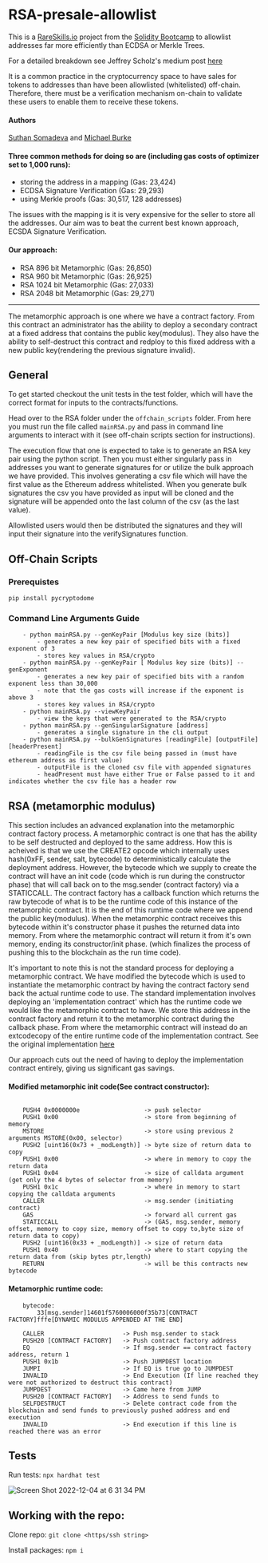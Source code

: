 # RSA-presale-allowlist
This is a [RareSkills.io](https://RareSkills.io) project from the [Solidity Bootcamp](https://www.rareskills.io/web3-blockchain-bootcamps-solidity) to allowlist addresses far more efficiently than ECDSA or Merkle Trees.

For a detailed breakdown see Jeffrey Scholz's medium post [here](https://medium.com/donkeverse/hardcore-gas-savings-in-nft-minting-part-2-signatures-vs-merkle-trees-917c43c59b07)

It is a common practice in the cryptocurrency space to have sales for tokens to addresses than have been allowlisted (whitelisted) off-chain. Therefore, there must be a verification mechanism on-chain to validate these users to enable them to receive these tokens.

#### Authors
[Suthan Somadeva](https://twitter.com/PeakyCryptos) and [Michael Burke](https://twitter.com/ThisIsMikeDB)

#### Three common methods for doing so are (including gas costs of optimizer set to 1,000 runs):
- storing the address in a mapping (Gas: 23,424) 
- ECDSA Signature Verification (Gas: 29,293) 
- using Merkle proofs (Gas: 30,517, 128 addresses) 

The issues with the mapping is it is very expensive for the seller to store all the addresses. Our aim was to beat
the current best known approach, ECSDA Signature Verification.

#### Our approach:
- RSA 896 bit Metamorphic  (Gas: 26,850)
- RSA 960 bit Metamorphic  (Gas: 26,925)
- RSA 1024 bit Metamorphic (Gas: 27,033)
- RSA 2048 bit Metamorphic (Gas: 29,271) 

<hr>

The metamorphic approach is one where we have a contract factory. From this contract an administrator has the ability to deploy a secondary contract at a fixed address that contains the public key(modulus). They also have the ability to self-destruct this contract and redploy to this fixed address with a new public key(rendering the previous signature invalid).

## General
To get started checkout the unit tests in the test folder, which will have the correct format for inputs to the contracts/functions.

Head over to the RSA folder under the `offchain_scripts` folder. From here you must run the file called `mainRSA.py` and pass in command line arguments to interact with it (see off-chain scripts section for instructions).

The execution flow that one is expected to take is to generate an RSA key pair using the python script. Then you must either singularly pass in addresses you want to generate signatures for or utilize the bulk approach we have provided. This involves generating a csv file which will have the first value as the Ethereum address whitelisted. When you generate bulk signatures the csv you have provided as input will be cloned and the signature will be appended onto the last column of the csv (as the last value). 

Allowlisted users would then be distributed the signatures and they will input their signature into the verifySignatures function.

## Off-Chain Scripts

### Prerequistes 

```
pip install pycryptodome
```

### Command Line Arguments Guide
```
    - python mainRSA.py --genKeyPair [Modulus key size (bits)]
        - generates a new key pair of specified bits with a fixed exponent of 3
        - stores key values in RSA/crypto
    - python mainRSA.py --genKeyPair [ Modulus key size (bits)] --genExponent
        - generates a new key pair of specified bits with a random exponent less than 30,000
        - note that the gas costs will increase if the exponent is above 3
        - stores key values in RSA/crypto
    - python mainRSA.py --viewKeyPair
        - view the keys that were generated to the RSA/crypto
    - python mainRSA.py --genSingularSignature [address]
        - generates a single signature in the cli output 
    - python mainRSA.py --bulkGenSignatures [readingFile] [outputFile] [headerPresent]
        - readingFile is the csv file being passed in (must have ethereum address as first value)
        - outputFile is the cloned csv file with appended signatures
        - headPresent must have either True or False passed to it and indicates whether the csv file has a header row
``` 
 
## RSA (metamorphic modulus)
This section includes an advanced explanation into the metamorphic contract factory process. A metamorphic contract is one that has the ability to be self destructed and deployed to the same address. How this is acheived is that we use the CREATE2 opcode which internally uses hash(0xFF, sender, salt, bytecode) to deterministically calculate the deployment address. However, the bytecode which we supply to create the contract will have an init code (code which is run during the constructor phase) that will call back on to the msg.sender (contract factory) via a STATICCALL. The contract factory has a callback function which returns the raw bytecode of what is to be the runtime code of this instance of the metamorphic contract. It is the end of this runtime code where we append the public key(modulus). When the metamorphic contract receives this bytecode within it's constructor phase it pushes the returned data into memory. From where the metamorphic contract will return it from it's own memory, ending its constructor/init phase. (which finalizes the process of pushing this to the blockchain as the run time code).

It's important to note this is not the standard process for deploying a metamorphic contract. We have modified the bytecode which is used to instantiate the metamorphic contract by having the contract factory send back the actual runtime code to use. The standard implementation involves deploying an 'implementation contract' which has the runtime code we would like the metamorphic contract to have. We store this address in the contract factory and return it to the metamorphic contract during the callback phase. From where the metamorphic contract will instead do an extcodecopy of the entire runtime code of the implementation contract. See the original implementation [here](https://github.com/0age/metamorphic)

Our approach cuts out the need of having to deploy the implementation contract entirely, giving us significant gas savings.

#### Modified metamorphic init code(See contract constructor):
```
 
    PUSH4 0x0000000e                  -> push selector
    PUSH1 0x00                        -> store from beginning of memory
    MSTORE                            -> store using previous 2 arguments MSTORE(0x00, selector)
    PUSH2 [uint16(0x73 + _modLength)] -> byte size of return data to copy 
    PUSH1 0x00                        -> where in memory to copy the return data
    PUSH1 0x04                        -> size of calldata argument (get only the 4 bytes of selector from memory)  
    PUSH1 0x1c                        -> where in memory to start copying the calldata arguments
    CALLER                            -> msg.sender (initiating contract)
    GAS                               -> forward all current gas
    STATICCALL                        -> (GAS, msg.sender, memory offset, memory to copy size, memory offset to copy to,byte size of return data to copy)
    PUSH2 [uint16(0x33 + _modLength)] -> size of return data
    PUSH1 0x40                        -> where to start copying the return data from (skip bytes ptr,length)
    RETURN                            -> will be this contracts new bytecode

```

#### Metamorphic runtime code:
```
    bytecode:
        33[msg.sender]14601f5760006000f35b73[CONTRACT FACTORY]fffe[DYNAMIC MODULUS APPENDED AT THE END]

    CALLER                      -> Push msg.sender to stack  
    PUSH20 [CONTRACT FACTORY]   -> Push contract factory address 
    EQ                          -> If msg.sender == contract factory address, return 1
    PUSH1 0x1b                  -> Push JUMPDEST location
    JUMPI                       -> If EQ is true go to JUMPDEST
    INVALID                     -> End Execution (If line reached they were not authorized to destruct this contract)
    JUMPDEST                    -> Came here from JUMP
    PUSH20 [CONTRACT FACTORY]   -> Address to send funds to
    SELFDESTRUCT                -> Delete contract code from the blockchain and send funds to previously pushed address and end execution
    INVALID                     -> End execution if this line is reached there was an error

```

## Tests
Run tests: `npx hardhat test`

![Screen Shot 2022-12-04 at 6 31 34 PM](https://user-images.githubusercontent.com/22263098/205522444-ce8dae35-981b-41d9-8387-29d41f621333.png)

## Working with the repo:

Clone repo: `git clone <https/ssh string>`

Install packages: `npm i`
